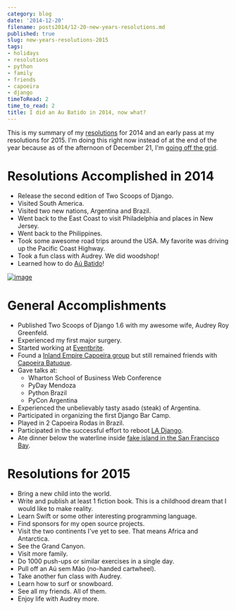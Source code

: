 ```yaml
---
category: blog
date: '2014-12-20'
filename: posts2014/12-20-new-years-resolutions.md
published: true
slug: new-years-resolutions-2015
tags:
- holidays
- resolutions
- python
- family
- friends
- capoeira
- django
timeToRead: 2
time_to_read: 2
title: I did an Au Batido in 2014, now what?
---
```


This is my summary of my
[resolutions](https://www.pydanny.com/tag/resolutions.html) for 2014 and
an early pass at my resolutions for 2015. I'm doing this right now
instead of at the end of the year because as of the afternoon of
December 21, I'm [going off the
grid](http://danielroygreenfeld.com/2014/12/21/going-off-the-grid/).

Resolutions Accomplished in 2014
================================

-   Release the second edition of Two Scoops of Django.
-   Visited South America.
-   Visited two new nations, Argentina and Brazil.
-   Went back to the East Coast to visit Philadelphia and places in New
    Jersey.
-   Went back to the Philippines.
-   Took some awesome road trips around the USA. My favorite was driving
    up the Pacific Coast Highway.
-   Took a fun class with Audrey. We did woodshop!
-   Learned how to do [Aú Batido](http://en.wikipedia.org/wiki/L-kick)!

[![image](../../src/assets/images/aubatido.jpg)](../../src/assets/images/aubatido.jpg)

General Accomplishments
=======================

-   Published Two Scoops of Django 1.6 with my awesome wife, Audrey Roy
    Greenfeld.
-   Experienced my first major surgery.
-   Started working at [Eventbrite](http://www.eventbrite.com).
-   Found a [Inland Empire Capoeira
    group](http://www.meetup.com/Riverside-Capoeira-Meetup/) but still
    remained friends with [Capoeira
    Batuque](https://www.facebook.com/valleycapoeirabatuque).
-   Gave talks at:
    -   Wharton School of Business Web Conference
    -   PyDay Mendoza
    -   Python Brazil
    -   PyCon Argentina
-   Experienced the unbelievably tasty asado (steak) of Argentina.
-   Participated in organizing the first Django Bar Camp.
-   Played in 2 Capoeira Rodas in Brazil.
-   Participated in the successful effort to reboot [LA
    Django](www.meetup.com/ladjango).
-   Ate dinner below the waterline inside [fake island in the San
    Francisco Bay](www.forbesisland.com).

Resolutions for 2015
====================

-   Bring a new child into the world.
-   Write and publish at least 1 fiction book. This is a childhood dream
    that I would like to make reality.
-   Learn Swift or some other interesting programming language.
-   Find sponsors for my open source projects.
-   Visit the two continents I've yet to see. That means Africa and
    Antarctica.
-   See the Grand Canyon.
-   Visit more family.
-   Do 1000 push-ups or similar exercises in a single day.
-   Pull off an Aú sem Mão (no-handed cartwheel).
-   Take another fun class with Audrey.
-   Learn how to surf or snowboard.
-   See all my friends. All of them.
-   Enjoy life with Audrey more.
